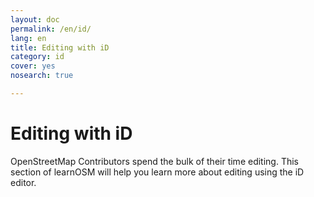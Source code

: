 ```yaml
---
layout: doc
permalink: /en/id/
lang: en
title: Editing with iD
category: id
cover: yes
nosearch: true

---
```


Editing with iD
================

OpenStreetMap Contributors spend the bulk of their time editing. This section of learnOSM will help you learn more about editing using the iD editor.
